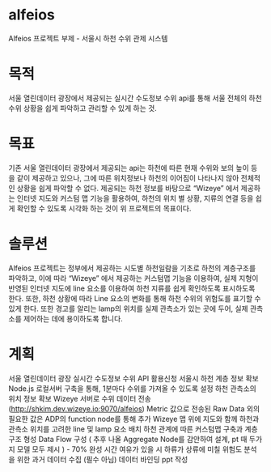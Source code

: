 # alfeios

Alfeios 프로젝트
부제 - 서울시 하천 수위 관제 시스템

# 목적
서울 열린데이터 광장에서 제공되는 실시간 수도정보 수위 api를 통해 서울 전체의 하천 수위 상황을 쉽게 파악하고 관리할 수 있게 하는 것.

# 목표
기존 서울 열린데이터 광장에서 제공되는 api는 하천에 따른 현재 수위와 보의 높이 등을 같이 제공하고 있으나, 그에 따른 위치정보나 하천의 이어짐이 나타나지 않아 전체적인 상황을 쉽게 파악할 수 없다. 제공되는 하천 정보를 바탕으로 “Wizeye” 에서 제공하는 인터넷 지도와 커스텀 맵 기능을 활용하여, 하천의 위치 별 상황, 지류의 연결 등을 쉽게 확인할 수 있도록 시각화 하는 것이 위 프로젝트의 목표이다.

# 솔루션
Alfeios 프로젝트는 정부에서 제공하는 시도별 하천일람을 기초로 하천의 계층구조를 파악하고, 이에 따라 “Wizeye” 에서 제공하는 커스텀맵 기능을 이용하여, 실제 지형이 반영된 인터넷 지도에 line 요소를 이용하여 하천 지류를 쉽게 확인하도록 표시하도록 한다.  또한, 하천 상황에 따라 Line 요소의  변화를 통해 하천 수위의 위험도를 표기할 수 있게 한다. 또한 경고를 알리는 lamp의 위치를 실제 관측소가 있는 곳에 두어, 실제 관측소를 제어하는 데에 용이하도록 합니다.

# 계획
서울 열린데이터 광장 실시간 수도정보 수위 API 활용신청
서울시 하천 계층 정보 확보
Node.js 로컬서버 구축을 통해, 1분마다 수위를 가져올 수 있도록 설정
하천 관측소의 위치 정보 확보
Wizeye 서버로 수위 데이터 전송 (http://shkim.dev.wizeye.io:9070/alfeios)
Metric 값으로 전송된 Raw Data 외의 필요한 값은 ADP의 function node를 통해 추가
Wizeye 맵 위에 지도와 함께 하천과 관측소 위치를 고려한 line 및 lamp 요소 배치
하천 관계에 따른 커스텀맵 구축과 계층구조 형성
Data Flow 구성 ( 추후 나올 Aggregate Node를 감안하여 설계, pt 때 두가지 모델 모두 제시 ) - 70% 완성
시간 여유가 있을 시 하류가 상류에 미칠 위험도 분석을 위한 과거 데이터 수집 (필수 아님)
데이터 바인딩
ppt 작성